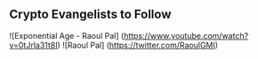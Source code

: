 
## Crypto Evangelists to Follow
![Exponential Age - Raoul Pal] (https://www.youtube.com/watch?v=0tJrla31t8I) 
![Raoul Pal] (https://twitter.com/RaoulGMI)

